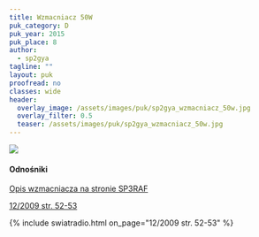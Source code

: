 ```yaml
---
title: Wzmacniacz 50W
puk_category: D
puk_year: 2015
puk_place: 8
author: 
  - sp2gya
tagline: ""
layout: puk
proofread: no
classes: wide
header:
  overlay_image: /assets/images/puk/sp2gya_wzmacniacz_50w.jpg
  overlay_filter: 0.5
  teaser: /assets/images/puk/sp2gya_wzmacniacz_50w.jpg
---
```






 






![](assets/img/work-in-progress.jpg) 


#### Odnośniki

[Opis wzmacniacza na stronie SP3RAF](https://sp3raf.pl.tl/PA-TAJFUN-_-Opis.htm)

 [12/2009 str. 52-53](http://www.swiatradio.com.pl/virtual/modules.php?name=Downloads&d_op=getit&lid=20)



{% include swiatradio.html on_page="12/2009 str. 52-53" %}

 





 


